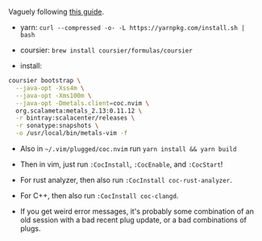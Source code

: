 Vaguely following
[this guide](https://olafurpg.github.io/metals/docs/editors/vim.html).

- yarn: `curl --compressed -o- -L https://yarnpkg.com/install.sh | bash`

- coursier: `brew install coursier/formulas/coursier`

- install:

```bash
coursier bootstrap \
  --java-opt -Xss4m \
  --java-opt -Xms100m \
  --java-opt -Dmetals.client=coc.nvim \
  org.scalameta:metals_2.13:0.11.12 \
  -r bintray:scalacenter/releases \
  -r sonatype:snapshots \
  -o /usr/local/bin/metals-vim -f
```

- Also in `~/.vim/plugged/coc.nvim` run `yarn install && yarn build`

- Then in vim, just run `:CocInstall`, `:CocEnable`, and `:CocStart`!

- For rust analyzer, then also run `:CocInstall coc-rust-analyzer`.

- For C++, then also run `:CocInstall coc-clangd`.

- If you get weird error messages, it's probably some combination of an old
session with a bad recent plug update, or a bad combinations of plugs.


